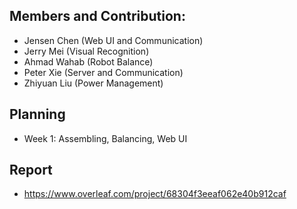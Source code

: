 ## Members and Contribution:
- Jensen Chen (Web UI and Communication)
- Jerry Mei (Visual Recognition)
- Ahmad Wahab (Robot Balance)
- Peter Xie (Server and Communication)
- Zhiyuan Liu (Power Management)

## Planning
- Week 1: Assembling, Balancing, Web UI

## Report
- https://www.overleaf.com/project/68304f3eeaf062e40b912caf
